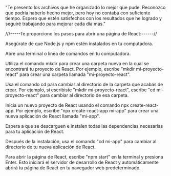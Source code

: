 "Te presento los archivos que he organizado lo mejor que pude. Reconozco que podría haberlo hecho mejor, pero hoy no contaba con suficiente tiempo. Espero que estén satisfechos con los resultados que he logrado y seguiré trabajando para mejorar cada día más."


///-----Te proporciono los pasos para abrir una página de React:------//

Asegúrate de que Node.js y npm estén instalados en tu computadora.

Abre una terminal o línea de comandos en tu computadora.

Utiliza el comando mkdir para crear una carpeta nueva en la cual se encontrará tu proyecto de React. Por ejemplo, escribe "mkdir mi-proyecto-react" para crear una carpeta llamada "mi-proyecto-react".

Usa el comando cd para cambiar al directorio de la carpeta que acabas de crear. Por ejemplo, si escribiste "mkdir mi-proyecto-react", escribe "cd mi-proyecto-react" para cambiar al directorio de esa carpeta.

Inicia un nuevo proyecto de React usando el comando npx create-react-app. Por ejemplo, escribe "npx create-react-app mi-app" para crear una nueva aplicación de React llamada "mi-app".

Espera a que se descarguen e instalen todas las dependencias necesarias para tu aplicación de React.

Después de la instalación, usa el comando "cd mi-app" para cambiar al directorio de tu nueva aplicación de React.

Para abrir la página de React, escribe "npm start" en la terminal y presiona Enter. Esto iniciará el servidor de desarrollo de React y automáticamente abrirá tu página de React en tu navegador web predeterminado.
